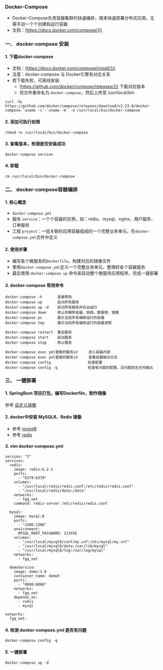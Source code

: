 ### Docker-Compose
* Docker-Compose负责容器集群的快速编排，用来快速部署分布式应用，无需手动一个个创建和运行容器
* 文档：[https://docs.docker.com/compose/]()

### 一、 docker-compose 安装
#### 1. 下载docker-compose
* 文档：[https://docs.docker.com/compose/install/]()
* 注意：docker-compose 与 Docker引擎有对应关系
* 若下载失败，可离线安装
  * [https://github.com/docker/compose/releases/]() 下载对应版本
  * 将文件重命名为 `docker-compose`，然后上传至 /usr/local/bin

```
curl -SL https://github.com/docker/compose/releases/download/v2.23.0/docker-compose-`uname -s`-`uname -m` -o /usr/local/bin/docker-compose
```

#### 2. 添加可执行权限
```
chmod +x /usr/local/bin/docker-compose
```

#### 3. 查看版本，检测是否安装成功
```
docker-compose version
```

#### 4. 卸载
```
rm /usr/local/bin/docker-compose
```


### 二、 docker-compose容器编排
#### 1. 核心概念
* `docker-compose.yml`
* 服务 `service`：一个个容器的实例，如：redis、mysql、nginx、用户服务、订单服务
* 工程 `project`：一组关联的应用容器组成的一个完整业务单元，在`docker-compose.yml`文件中定义

#### 2. 使用步骤
* 编写各个微服务的`Dockerfile`，构建对应的镜像文件
* 使用`docker-compose.yml`定义一个完整业务单元，整理好各个容器服务
* 最后使用 `docker-compose up` 命令来启动整个微服务应用程序，完成一键部署

#### 3. docker-compose 常用命令
```
docker-compose -h       查看帮助
docker-compose up       启动所有服务
docker-compose up -d    启动所有服务并后台运行
docker-compose down     停止并删除容器、网络、数据卷、镜像
docker-compose ps       展示当前所有编排运行的容器
docker-compose top      展示当前所有编排运行的容器进程

docker-compose restart  重启服务
docker-compose start    启动服务
docker-compose stop     停止服务

docker-compose exec yml里面的服务id     进入容器内部
docker-compose exec yml里面的服务id     查看容器输出日志
docker-compose config                 检查配置
docker-compose config -q              检查有问题的配置，没问题则无任何输出
```



### 三、 一键部署
#### 1. SpringBoot 项目打包，编写Dockerfile，制作镜像
参考 [自定义镜像](https://fgq233.github.io/md/docker/docker5)

#### 2. docker中安装 MySQL8、Redis 镜像
* 参考 [mysql8](https://fgq233.github.io/md/docker/mysql8)
* 参考 [redis](https://fgq233.github.io/md/docker/redis)

#### 3. vim docker-compose.yml
```
version: "3"
services:
  redis:
    image: redis:6.2.1
    ports:
      - "6379:6379"
    volumes:
      - "/usr/local/redis/redis.conf:/etc/redis/redis.conf"
      - "/usr/local/redis/data:/data"
    networks:
      - fgq_net
    command: redis-server /etc/redis/redis.conf

  mysql:
    image: mysql:8
    ports:
      - "3306:3306"
    environment:
      MYSQL_ROOT_PASSWORD: 123456
    volumes:
      - "/usr/local/mysql8/conf/my.cnf:/etc/mysql/my.cnf"
      - "/usr/local/mysql8/data:/var/lib/mysql"
      - "/usr/local/mysql8/log:/var/log/mysql"
    networks:
      - fgq_net

  demoService:
    image: demo:1.0
    container_name: demoX
    ports:
      - "8080:8080"
    networks:
      - fgq_net
    depends_on:
      - redis
      - mysql

networks:
  fgq_net:
```


#### 4. 检测 docker-compose.yml 是否有问题
```
docker-compose config -q           
``` 

#### 5. 一键部署
```
docker-compose up -d
```    

